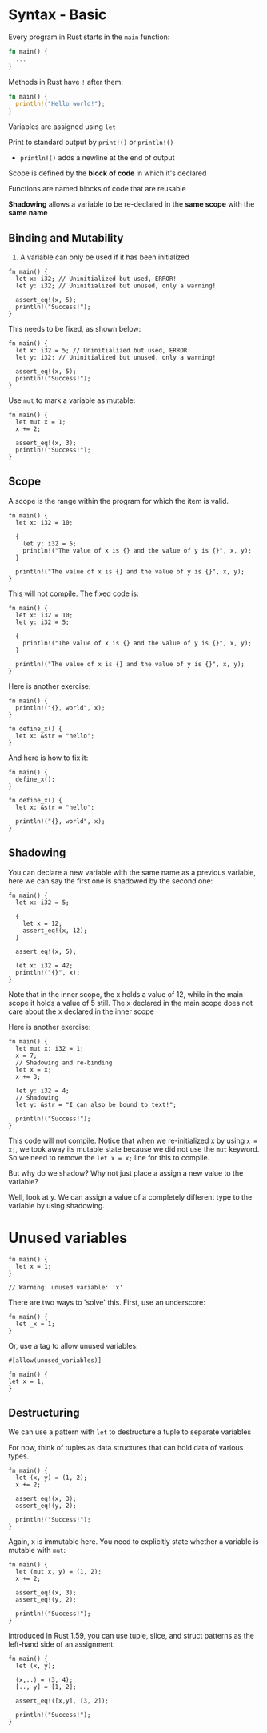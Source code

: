 # Syntax - Basic

Every program in Rust starts in the `main` function:
```rust
fn main() {
  ...
}
```

Methods in Rust have `!` after them:
```rust
fn main() {
  println!("Hello world!");
}
```

Variables are assigned using `let`

Print to standard output by `print!()` or `println!()`
- `println!()` adds a newline at the end of output

Scope is defined by the **block of code** in which it's declared

Functions are named blocks of code that are reusable

**Shadowing** allows a variable to be re-declared in the **same scope** with the **same name**

## Binding and Mutability

1. A variable can only be used if it has been initialized

```
fn main() {
  let x: i32; // Uninitialized but used, ERROR!
  let y: i32; // Uninitialized but unused, only a warning!

  assert_eq!(x, 5);
  println!("Success!");
}
```

This needs to be fixed, as shown below:
```
fn main() {
  let x: i32 = 5; // Uninitialized but used, ERROR!
  let y: i32; // Uninitialized but unused, only a warning!

  assert_eq!(x, 5);
  println!("Success!");
}
```

Use `mut` to mark a variable as mutable:
```
fn main() {
  let mut x = 1;
  x += 2;

  assert_eq!(x, 3);
  println!("Success!");
}
```

## Scope

A scope is the range within the program for which the item is valid.

```
fn main() {
  let x: i32 = 10;

  {
    let y: i32 = 5;
    println!("The value of x is {} and the value of y is {}", x, y);
  }

  println!("The value of x is {} and the value of y is {}", x, y);
}
```

This will not compile. The fixed code is:
```
fn main() {
  let x: i32 = 10;
  let y: i32 = 5;

  {
    println!("The value of x is {} and the value of y is {}", x, y);
  }

  println!("The value of x is {} and the value of y is {}", x, y);
}
```

Here is another exercise:
```
fn main() {
  println!("{}, world", x);
}

fn define_x() {
  let x: &str = "hello";
}
```

And here is how to fix it:
```
fn main() {
  define_x();
}

fn define_x() {
  let x: &str = "hello";
  
  println!("{}, world", x);
}
```

## Shadowing

You can declare a new variable with the same name as a previous variable, here we can say the first one is shadowed by the second one:
```
fn main() {
  let x: i32 = 5;

  {
    let x = 12;
    assert_eq!(x, 12);
  }

  assert_eq!(x, 5);

  let x: i32 = 42;
  println!("{}", x);
}
```
Note that in the inner scope, the x holds a value of 12, while in the main scope it holds a value of 5 still. The x declared in the main scope does not care about the x declared in the inner scope

Here is another exercise:
```
fn main() {
  let mut x: i32 = 1;
  x = 7;
  // Shadowing and re-binding
  let x = x;
  x += 3;

  let y: i32 = 4;
  // Shadowing
  let y: &str = "I can also be bound to text!";

  println!("Success!");
}
```
This code will not compile. Notice that when we re-initialized x by using `x = x;`, we took away its mutable state because we did not use the `mut` keyword. So we need to remove the `let x = x;` line for this to compile.

But why do we shadow? Why not just place a assign a new value to the variable?

Well, look at y. We can assign a value of a completely different type to the variable by using shadowing.

# Unused variables
```
fn main() {
  let x = 1;
}

// Warning: unused variable: 'x'
```

There are two ways to 'solve' this. First, use an underscore:
```
fn main() {
  let _x = 1;
}
```

Or, use a tag to allow unused variables:
```
#[allow(unused_variables)]

fn main() {
let x = 1;
}
```

## Destructuring

We can use a pattern with `let` to destructure a tuple to separate variables

For now, think of tuples as data structures that can hold data of various types.
```
fn main() {
  let (x, y) = (1, 2);
  x += 2;

  assert_eq!(x, 3);
  assert_eq!(y, 2);
  
  println!("Success!");
}
```

Again, x is immutable here. You need to explicitly state whether a variable is mutable with `mut`:
```
fn main() {
  let (mut x, y) = (1, 2);
  x += 2;

  assert_eq!(x, 3);
  assert_eq!(y, 2);
  
  println!("Success!");
}
```

Introduced in Rust 1.59, you can use tuple, slice, and struct patterns as the left-hand side of an assignment:
```
fn main() {
  let (x, y);

  (x,..) = (3, 4);
  [.., y] = [1, 2];

  assert_eq!([x,y], [3, 2]);

  println!("Success!");
}
```